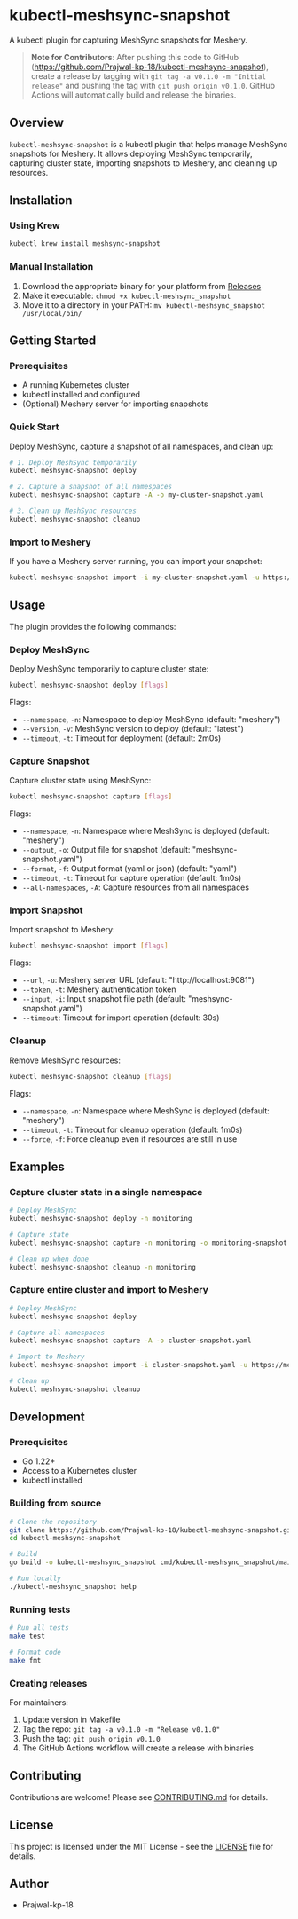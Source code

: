 # kubectl-meshsync-snapshot

A kubectl plugin for capturing MeshSync snapshots for Meshery.

> **Note for Contributors**: After pushing this code to GitHub (https://github.com/Prajwal-kp-18/kubectl-meshsync-snapshot), create a release by tagging with `git tag -a v0.1.0 -m "Initial release"` and pushing the tag with `git push origin v0.1.0`. GitHub Actions will automatically build and release the binaries.

## Overview

`kubectl-meshsync-snapshot` is a kubectl plugin that helps manage MeshSync snapshots for Meshery. It allows deploying MeshSync temporarily, capturing cluster state, importing snapshots to Meshery, and cleaning up resources.

## Installation

### Using Krew

```bash
kubectl krew install meshsync-snapshot
```

### Manual Installation

1. Download the appropriate binary for your platform from [Releases](https://github.com/Prajwal-kp-18/kubectl-meshsync-snapshot/releases)
2. Make it executable: `chmod +x kubectl-meshsync_snapshot`
3. Move it to a directory in your PATH: `mv kubectl-meshsync_snapshot /usr/local/bin/`

## Getting Started

### Prerequisites

- A running Kubernetes cluster
- kubectl installed and configured
- (Optional) Meshery server for importing snapshots

### Quick Start

Deploy MeshSync, capture a snapshot of all namespaces, and clean up:

```bash
# 1. Deploy MeshSync temporarily
kubectl meshsync-snapshot deploy

# 2. Capture a snapshot of all namespaces
kubectl meshsync-snapshot capture -A -o my-cluster-snapshot.yaml

# 3. Clean up MeshSync resources
kubectl meshsync-snapshot cleanup
```

### Import to Meshery

If you have a Meshery server running, you can import your snapshot:

```bash
kubectl meshsync-snapshot import -i my-cluster-snapshot.yaml -u https://meshery.example.com -t your-token
```

## Usage

The plugin provides the following commands:

### Deploy MeshSync

Deploy MeshSync temporarily to capture cluster state:

```bash
kubectl meshsync-snapshot deploy [flags]
```

Flags:
- `--namespace`, `-n`: Namespace to deploy MeshSync (default: "meshery")
- `--version`, `-v`: MeshSync version to deploy (default: "latest")
- `--timeout`, `-t`: Timeout for deployment (default: 2m0s)

### Capture Snapshot

Capture cluster state using MeshSync:

```bash
kubectl meshsync-snapshot capture [flags]
```

Flags:
- `--namespace`, `-n`: Namespace where MeshSync is deployed (default: "meshery")
- `--output`, `-o`: Output file for snapshot (default: "meshsync-snapshot.yaml")
- `--format`, `-f`: Output format (yaml or json) (default: "yaml")
- `--timeout`, `-t`: Timeout for capture operation (default: 1m0s)
- `--all-namespaces`, `-A`: Capture resources from all namespaces

### Import Snapshot

Import snapshot to Meshery:

```bash
kubectl meshsync-snapshot import [flags]
```

Flags:
- `--url`, `-u`: Meshery server URL (default: "http://localhost:9081")
- `--token`, `-t`: Meshery authentication token
- `--input`, `-i`: Input snapshot file path (default: "meshsync-snapshot.yaml")
- `--timeout`: Timeout for import operation (default: 30s)

### Cleanup

Remove MeshSync resources:

```bash
kubectl meshsync-snapshot cleanup [flags]
```

Flags:
- `--namespace`, `-n`: Namespace where MeshSync is deployed (default: "meshery")
- `--timeout`, `-t`: Timeout for cleanup operation (default: 1m0s)
- `--force`, `-f`: Force cleanup even if resources are still in use

## Examples

### Capture cluster state in a single namespace

```bash
# Deploy MeshSync
kubectl meshsync-snapshot deploy -n monitoring

# Capture state
kubectl meshsync-snapshot capture -n monitoring -o monitoring-snapshot.yaml

# Clean up when done
kubectl meshsync-snapshot cleanup -n monitoring
```

### Capture entire cluster and import to Meshery

```bash
# Deploy MeshSync
kubectl meshsync-snapshot deploy

# Capture all namespaces
kubectl meshsync-snapshot capture -A -o cluster-snapshot.yaml

# Import to Meshery
kubectl meshsync-snapshot import -i cluster-snapshot.yaml -u https://meshery.example.com -t your-token

# Clean up
kubectl meshsync-snapshot cleanup
```

## Development

### Prerequisites

- Go 1.22+
- Access to a Kubernetes cluster
- kubectl installed

### Building from source

```bash
# Clone the repository
git clone https://github.com/Prajwal-kp-18/kubectl-meshsync-snapshot.git
cd kubectl-meshsync-snapshot

# Build
go build -o kubectl-meshsync_snapshot cmd/kubectl-meshsync_snapshot/main.go

# Run locally
./kubectl-meshsync_snapshot help
```

### Running tests

```bash
# Run all tests
make test

# Format code
make fmt
```

### Creating releases

For maintainers:

1. Update version in Makefile
2. Tag the repo: `git tag -a v0.1.0 -m "Release v0.1.0"`
3. Push the tag: `git push origin v0.1.0`
4. The GitHub Actions workflow will create a release with binaries

## Contributing

Contributions are welcome! Please see [CONTRIBUTING.md](CONTRIBUTING.md) for details.

## License

This project is licensed under the MIT License - see the [LICENSE](LICENSE) file for details.

## Author

- Prajwal-kp-18 